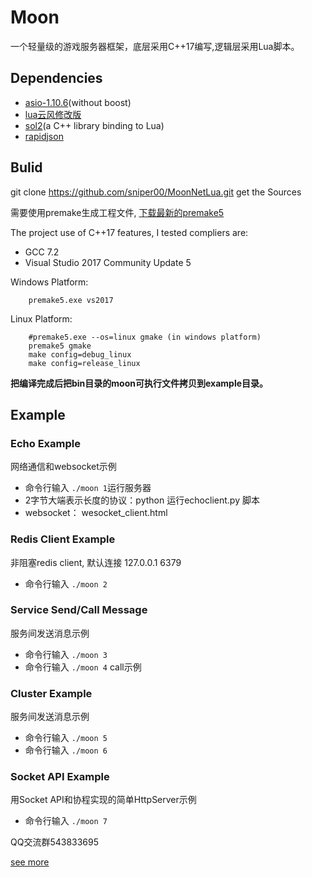 ﻿# Moon
一个轻量级的游戏服务器框架，底层采用C++17编写,逻辑层采用Lua脚本。

## Dependencies
- [asio-1.10.6](https://github.com/chriskohlhoff/asio)(without boost)
- [lua云风修改版](https://github.com/cloudwu/skynet/tree/master/3rd/lua) 
- [sol2](https://github.com/ThePhD/sol2)(a C++ library binding to Lua)
- [rapidjson](https://github.com/Tencent/rapidjson)
## Bulid

git clone <https://github.com/sniper00/MoonNetLua.git> get the Sources

需要使用premake生成工程文件, [下载最新的premake5](https://premake.github.io/download.html)

The project use of C++17 features, I tested compliers are: 
- GCC 7.2
- Visual Studio 2017 Community Update 5

Windows Platform:
```shell
    premake5.exe vs2017
```

Linux Platform:
```shell
    #premake5.exe --os=linux gmake (in windows platform)
    premake5 gmake
    make config=debug_linux
    make config=release_linux
```
**把编译完成后把bin目录的moon可执行文件拷贝到example目录。**

## Example

### Echo Example
网络通信和websocket示例
- 命令行输入 `./moon 1`运行服务器
- 2字节大端表示长度的协议：python 运行echoclient.py 脚本
- websocket： wesocket_client.html

### Redis Client Example
非阻塞redis client, 默认连接 127.0.0.1 6379
- 命令行输入 `./moon 2`

### Service Send/Call Message
服务间发送消息示例
- 命令行输入 `./moon 3`
- 命令行输入 `./moon 4` call示例

### Cluster Example
服务间发送消息示例
- 命令行输入 `./moon 5`
- 命令行输入 `./moon 6`

### Socket API Example
用Socket API和协程实现的简单HttpServer示例
- 命令行输入 `./moon 7`


QQ交流群543833695

[see more](https://github.com/sniper00/MoonNetLua/wiki)